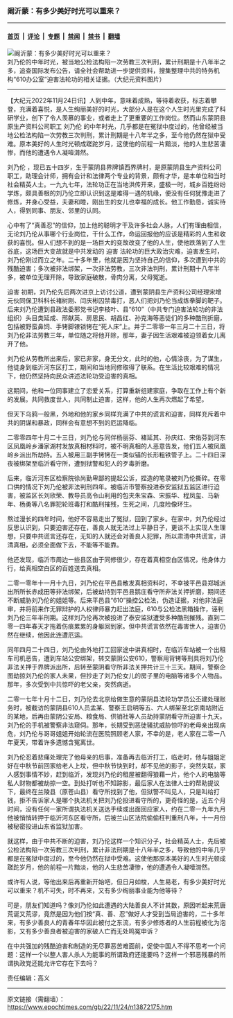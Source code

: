 ### 阚沂蒙：有多少美好时光可以重来？

---

#### [首页](../../../..?n13872175) &nbsp;|&nbsp; [评论](../../../../../epoch-comment?n13872175) &nbsp;|&nbsp; [专题](../../../../../epoch-special?n13872175) &nbsp;|&nbsp; [禁闻](../../../../../epoch-news?n13872175) &nbsp;|&nbsp; [禁书](../../../../../books?n13872175) &nbsp;|&nbsp; [翻墙](https://github.com/gfw-breaker/nogfw/blob/master/README.md?n13872175)


<div><img alt="阚沂蒙：有多少美好时光可以重来？" class="attachment-djy_600_400 size-djy_600_400 wp-post-image" src="https://i.epochtimes.com/assets/uploads/2010/04/1004250015451959-565x400.jpg"/>
<div class="caption">
 刘乃伦的中年时光，被当地公检法构陷一次劳教三次判刑，累计刑期是十八年半之多，追查国际发布公告，请全社会帮助进一步提供资料，搜集整理中共的特务机构“610办公室”迫害法轮功的相关证据。（大纪元资料图片）
</div></div><hr/><div class="post_content" id="artbody" itemprop="articleBody">
 <!-- article content begin -->
 <p>
  【大纪元2022年11月24日讯】人到中年，意味着成熟，等待着收获，标志着攀登，充满着喜悦，是人生绚丽美好的时光，大部分人是在这个人生时光里完成了科研学业，创下了令人羡慕的事业，或者走上了更重要的工作岗位。然而山东蒙阴县原生产资料公司职工
  <ok href="https://www.epochtimes.com/gb/tag/%E5%88%98%E4%B9%83%E4%BC%A6.html">
   刘乃伦
  </ok>
  的中年时光，几乎都是在冤狱中度过的，他曾经被当地公检法构陷一次劳教三次判刑，累计刑期是十八年半之多，至今他仍然在狱中受难。原本美好的人生时光顿成蹉跎岁月，这使他的前程一片黯淡，他的人生悲苦凄惨，而他的遭遇令人凝噎潸然。
 </p>
 <p>
  <ok href="https://www.epochtimes.com/gb/tag/%E5%88%98%E4%B9%83%E4%BC%A6.html">
   刘乃伦
  </ok>
  ，现已五十四岁，生于蒙阴县界牌镇西界牌村，是原蒙阴县生产资料公司职工，助理会计师，拥有会计和法律两个专业的背景，颇有才华，是本单位和当时社会精英人士。一九九七年，法轮功正在当地洪传开来，盛极一时，城乡百姓纷纷学炼，颇具善根的刘乃伦立即认识到这是难得一遇的机缘，便没有任何犹豫走进了修炼，并身心受益，夫妻和睦，刚出生的女儿也幸福的成长。他工作勤恳，诚实待人，得到同事、朋友、邻里的认同。
 </p>
 <p>
  心中有了“真善忍”的信仰，加上他的聪明才干及许多社会人脉，人们有理由相信，无论刘乃伦从事哪个行业岗位，干什么工作，命运回报他的应该是精彩的人生和收获的喜悦。但人们想不到的是一场巨大的变故改变了他的人生，使他跌落到了人生谷底，这场巨大变故就是中共发动的
  <ok href="https://www.epochtimes.com/gb/tag/%E8%BF%AB%E5%AE%B3.html">
   迫害
  </ok>
  法轮功的巨大政治灾难，迫害发生时，刘乃伦刚过而立之年。二十多年里，他就是因为坚持自己的信仰，多次遭到中共的残酷迫害；多次被非法绑架，一次非法劳教，三次非法判刑，累计刑期十八年半多，被单位无理开除，导致家庭破散，骨肉分离，父母冤逝。
 </p>
 <p>
  <ok href="https://www.epochtimes.com/gb/tag/%E8%BF%AB%E5%AE%B3.html">
   迫害
  </ok>
  初期，刘乃伦先后两次进京上访讨公道，遭到蒙阴县生产资料公司经理宋增元伙同保卫科科长褚树刚、闫庆彬囚禁毒打，恶人们把刘乃伦当成练拳脚的靶子。后来刘乃伦遭到县政法委邪党书记李枝叶、县“610”（中共专门迫害法轮功的非法组织）头目类延成、邢献英、房思民、胡昌红、孙克海等恶徒们的多种酷刑折磨，包括被野蛮鼻饲、手铐脚镣锁铐在“死人床”上。并于二零零一年三月二十三日，将刘乃伦非法劳教三年，单位随之将他开除，那年，妻子因生活艰难被迫领着女儿离开了他。
 </p>
 <p>
  刘乃伦从劳教所出来后，家已非家，身无分文，此时的他，心情涂丧，为了谋生，他徒身到临沂河东区打工，期间和当地同修取得了联系。在生活比较艰难的情况下，他仍然坚持向民众讲述法轮功受迫害的真相。
 </p>
 <p>
  这期间，他和一位同事建立了恋爱关系，打算重新组建家庭，争取在工作上有个新的发展。共同救度世人，共同制止迫害，这样，他的人生再次燃起了希望。
 </p>
 <p>
  但天下乌鸦一般黑，外地和他的家乡同样充满了中共的谎言和迫害，同样充斥着中共的阴谋和暴政，同样会有意想不到的厄运降临。
 </p>
 <p>
  二零零四年十月二十三日，刘乃伦与同伴杨丽芬、褚延其、孙庆红、宋佑芬到河东区凤凰岭乡潘家湖村发放真相材料时，被不明真相的人恶意告发，他们五人被凤凰岭乡派出所劫持。五人被用三副手铐铐在一类似锚的长形粗铁管子上。二十四日深夜被绑架至临沂看守所，遭到狱警和犯人的歹毒折磨。
 </p>
 <p>
  后来，临沂河东区检察院徐尚勤卑鄙的提起公诉，捏造的笔录被刘乃伦撕碎。在零口供的情况下刘乃伦被非法判刑四年。被临沂市警察投进泰安监狱五监区进行迫害，被监区长刘欣荣、教导员高令山利用的包夹朱宝森、宋振华、程凤玺、马新年、杨勇等八名罪犯轮班毒打和酷刑摧残，生死之间，几度险像环生。
 </p>
 <p>
  熬过漫长的四年时间，他好不容易走出了冤狱，回到了家乡。在家中，刘乃伦经过反思认识到，只要迫害还存在，善良人就无法过上平静日子，更谈不上实现人生理想，只要中共谎言还存在，无知的人就还会对善良人犯罪，所以肃清中共谎言，讲清真相，必须全面做下去，不能等不能靠。
 </p>
 <p>
  他还发现，临沂市周边一些县区由于同修很少，存在着真相空白区情况，他身体力行，给真相空白区的百姓送去真相。
 </p>
 <p>
  二零一零年十一月十九日，刘乃伦在平邑县散发真相资料时，不幸被平邑县郑城派出所所长赤成田等非法绑架，后被劫持到平邑县鹅庄看守所非法关押折磨，期间还不断威胁刘乃伦的姐姐等。后来平邑县“610”操控公检法，伪造证据，对他非法庭审，并将前来作无罪辩护的人权律师暴力赶出法庭，610与公检法黑箱操作，诬判刘乃伦三年半刑期。这样刘乃伦再次被投进了泰安监狱遭受多种酷刑摧残。直到二零一四年春天才拖着伤痕累累的身躯回到家。但中共谎言依然在毒害世人，迫害仍然在继续，他因此连遭厄运。
 </p>
 <p>
  同年四月二十四日，刘乃伦由外地打工回家途中讲真相时，在临沂车站被一个出租车司机恶告，遭到车站公安绑架，转交蒙阴公安610，警察用背铐等刑具将刘乃伦非法关押于界牌派出所，后转至蒙阴看守所非法关押共计三十三天。期间，警察企图劫掠刘乃伦的家人未果，但抄走了刘乃伦女儿的房子里的电脑等诸多个人物品。那年，多次受到中共惊吓的老父亲，突然病逝。
 </p>
 <p>
  二零一七年十月十二日，刘乃伦去北京给做生意的蒙阴县法轮功学员公丕建处理账务时，被截访的蒙阴县610人员孟某、警察王启明等五、六人绑架至北京南站附近的某地，后再由蒙阴公安局、粮食局、供销社等人员劫持蒙阴看守所迫害十九天。刘乃伦的手机被警察非法窥伺。那年，长期受到恶徒骚扰威胁惊吓的老母亲出现病危，刘乃伦与哥哥姐姐开始轮流在医院照顾老人家，不幸的是，老人家在二零一八年夏天，带着许多遗憾含冤离世。
 </p>
 <p>
  刘乃伦忍着悲痛处理完了他母亲的后事，准备再去临沂打工，临走时，他与姐姐定好在中秋节前回家给老人上坟，但中秋节快到时，却不见他的影子，突然失联，家人感到事情不妙，赶到临沂，发现刘乃伦的租屋被翻得狼藉一片，他个人的电脑等私人财物都被劫掠一空。到处打听也不知踪影，最后家人在法律人士的帮助提议下，最终在兰陵县（原苍山县）看守所找到了他，但狱警不叫见人，只是叫给打钱，拒不告诉家人是哪个执法机关把刘乃伦投进看守所的，更奇怪的是，近五个月时间，没有任何一家所谓执法机关送达手续或出面回应家人，约在二零一九年九月他被悄悄转押于临沂河东区看守所，后被兰山区法院偷偷枉判重刑八年，十一月份被秘密投进山东省监狱加害。
 </p>
 <p>
  就这样，由于中共不断的迫害，刘乃伦这样一个知识分子，社会精英人士，先后被公检法构陷一次劳教三次判刑，累计非法刑期是十八年半之多，导致他的中年几乎都是在冤狱中度过的，至今他仍然在狱中受难。这使他那原本美好的人生时光顿成蹉跎岁月，他的前程一片黯淡，他的人生悲苦凄惨，他的遭遇令人凝噎潸然。
 </p>
 <p>
  或许有人说，等他出来后再重新开始吧，但日月如梭，人生易老，有多少美好时光可以重来？机不可失，时不再来，又有多少绚丽事业能为他等待？
 </p>
 <p>
  可是，朋友们知道吗？像刘乃伦如此遭遇的大陆善良人不计其数，原因听起来荒唐荒诞又荒谬，竟然是因为他们按“真、善、忍”做好人才受到当局迫害的，二十多年来，有多少善良人的青春年华因此被付之东流，有多少修炼者的人生前程被化为泡影，又有多少善良者被迫害的家破人亡而无处鸣冤申诉？
 </p>
 <p>
  在中共强加的残酷迫害和制造的无尽罪恶苦难面前，促使中国人不得不思考一个问题：这样一个以整人害人杀人为能事的所谓政府还能要吗？这样一个邪恶残暴的所谓执政党还能允许它存在下去吗？
 </p>
 <p>
  责任编辑：高义
 </p>
 <!-- article content end -->
 <div id="below_article_ad">
 </div>
</div>


---

原文链接（需翻墙）：https://www.epochtimes.com/gb/22/11/24/n13872175.htm